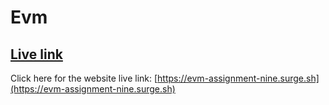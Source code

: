 # Evm

## [ Live link](https://evm-assignment-nine.surge.sh/)

Click here for the website live link: [https://evm-assignment-nine.surge.sh](https://evm-assignment-nine.surge.sh)
